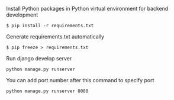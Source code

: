 Install Python packages in Python virtual environment for backend development

`$ pip install -r requirements.txt`

Generate requirements.txt automatically

`$ pip freeze > requirements.txt`

Run django develop server

`python manage.py runserver`

You can add port number after this command to specify port

`python manage.py runserver 8080`